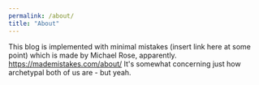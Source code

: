 ```yaml
---
permalink: /about/
title: "About"
---
```


This blog is implemented with minimal mistakes (insert link here at some point) which is made by Michael Rose, apparently. https://mademistakes.com/about/ It's somewhat concerning just how archetypal both of us are - but yeah.